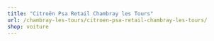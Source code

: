 ```yaml
---
title: "Citroën Psa Retail Chambray les Tours"
url: /chambray-les-tours/citroen-psa-retail-chambray-les-tours/
shop: voiture
---
```

